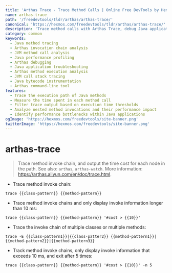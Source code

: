 ```yaml
---
title: 'Arthas Trace - Trace Method Calls | Online Free DevTools by Hexmos'
name: arthas-trace
path: '/freedevtools/tldr/arthas/arthas-trace/'
canonical: 'https://hexmos.com/freedevtools/tldr/arthas/arthas-trace/'
description: 'Trace method calls with Arthas Trace, debug Java applications, and identify performance bottlenecks with detailed invocation chain analysis. Free online tool, no registration required.'
category: common
keywords:
  - Java method tracing
  - Arthas invocation chain analysis
  - JVM method call analysis
  - Java performance profiling
  - Arthas debugging
  - Java application troubleshooting
  - Arthas method execution analysis
  - JVM call stack tracing
  - Java bytecode instrumentation
  - Arthas command-line tool
features:
  - Trace the execution path of Java methods
  - Measure the time spent in each method call
  - Filter trace output based on execution time thresholds
  - Analyze nested method invocations and their performance impact
  - Identify performance bottlenecks within Java applications
ogImage: 'https://hexmos.com/freedevtools/site-banner.png'
twitterImage: 'https://hexmos.com/freedevtools/site-banner.png'
---
```


# arthas-trace

> Trace method invoke chain, and output the time cost for each node in the path.
> See also: `arthas`, `arthas-watch`.
> More information: <https://arthas.aliyun.com/en/doc/trace.html>.

- Trace method invoke chain:

`trace {{class-pattern}} {{method-pattern}}`

- Trace method invoke chains and only display invoke information longer than 10 ms:

`trace {{class-pattern}} {{method-pattern}} '#cost > {{10}}'`

- Trace the invoke chain of multiple classes or multiple methods:

`trace -E {{class-pattern1}}|{{class-patter2}} {{method-pattern1}}|{{method-pattern2}}|{{method-pattern3}}`

- Track method invoke chains, only display invoke information that exceeds 10 ms, and exit after 5 times:

`trace {{class-pattern}} {{method-pattern}} '#cost > {{10}}' -n 5`
